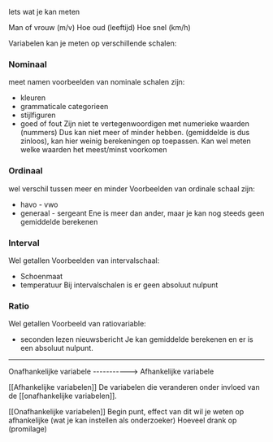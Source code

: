 Iets wat je kan meten

Man of vrouw (m/v)
Hoe oud (leeftijd)
Hoe snel (km/h)

Variabelen kan je meten op verschillende schalen:

### **Nominaal**
meet namen
voorbeelden van nominale schalen zijn:
- kleuren
- grammaticale categorieen
- stijlfiguren
- goed of fout
Zijn niet te vertegenwoordigen met numerieke waarden (nummers) Dus kan niet meer of minder hebben. (gemiddelde is dus zinloos), kan hier weinig berekeningen op toepassen.
Kan wel meten welke waarden het meest/minst voorkomen

### **Ordinaal**
wel verschil tussen meer en minder
Voorbeelden van ordinale schaal zijn:
- havo - vwo
- generaal - sergeant
Ene is meer dan ander, maar je kan nog steeds geen gemiddelde berekenen

### **Interval**
Wel getallen
Voorbeelden van intervalschaal:
- Schoenmaat
- temperatuur
Bij intervalschalen is er geen absoluut nulpunt

### **Ratio**
Wel getallen
Voorbeeld van ratiovariable:
- seconden lezen nieuwsbericht
Je kan gemiddelde berekenen en er is een absoluut nulpunt.


---

Onafhankelijke variabele -----------> Afhankelijke variabele



[[Afhankelijke variabelen]]
De variabelen die veranderen onder invloed van de [[onafhankelijke variabelen]]. 


[[Onafhankelijke variabelen]]
Begin punt, effect van dit wil je weten op afhankelijke (wat je kan instellen als onderzoeker)
Hoeveel drank op (promilage)
